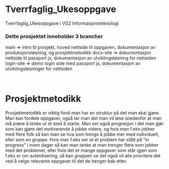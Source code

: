 # Tverrfaglig_Ukesoppgave
Tverrfaglig_Ukesoppgave i VG2 Informasjonsteknologi

### Dette prosjektet inneholder 3 brancher
main       => intro til prosjekt, hoved nettside til oppgaven, dokumentasjon av produksjonsløsning, og prosjektmetodikk
docs-site  => dokumentasjon nettside til passport js, dokumentasjon av utviklingsløsning for nettsiden
login-site => demo login side med passport js, dokumentasjon av utviklingsløsninger for nettsiden

<br />

# Prosjektmetodikk
Prosjektmetodikk er viktig fordi man har en struktur på det man skal gjøre. Man kan fordele oppgaver, også tar man det man vil løse istedenfor at man må prøve å tenke ut et sted å starte. Man ser også progresjon i det man gjør som kan gjøre det motiverende å jobbe videre, og hvis man f.eks jobber med flere folk så kan man se hva som trengs å jobbe mer med individuelt, eller som en gruppe. Hvis man f.eks ser at et problem har stått på "in progress" i noen dager så kan man tenke at man trenger flere som jobber med det problemet, eller hvis det er mange oppgaver som står igjen som f.eks er om autentisering, så kan gruppen se det også vil alle prioritere det ved å velge relevante oppgaver til det de henger bak etter.